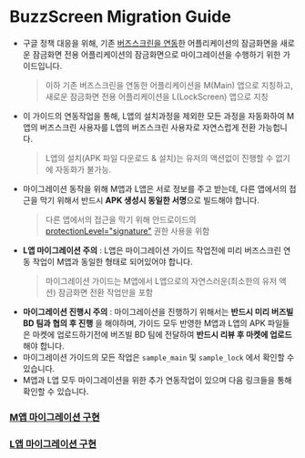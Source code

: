 # BuzzScreen Migration Guide
- 구글 정책 대응을 위해, 기존 [버즈스크린을 연동](https://github.com/Buzzvil/buzzscreen-sdk-publisher)한 어플리케이션의 잠금화면을 새로운 잠금화면 전용 어플리케이션의 잠금화면으로 마이그레이션을 수행하기 위한 가이드입니다.
    > 이하 기존 버즈스크린을 연동한 어플리케이션을 M(Main) 앱으로 지칭하고, 새로운 잠금화면 전용 어플리케이션을 L(LockScreen) 앱으로 지칭 
- 이 가이드의 연동작업을 통해, L앱의 설치과정을 제외한 모든 과정을 자동화하여 M앱의 버즈스크린 사용자를 L앱의 버즈스크린 사용자로 자연스럽게 전환 가능헙니다.
    > L앱의 설치(APK 파일 다운로드 & 설치)는 유저의 액션없이 진행할 수 없기에 자동화가 불가능.
- 마이그레이션 동작을 위해 M앱과 L앱은 서로 정보를 주고 받는데, 다른 앱에서의 접근을 막기 위해서 반드시 **APK 생성시 동일한 서명**으로 빌드해야 합니다.
    > 다른 앱에서의 접근을 막기 위해 안드로이드의 [protectionLevel="signature"](https://developer.android.com/guide/topics/manifest/permission-element.html#plevel) 권한 사용을 위함
- **L앱 마이그레이션 주의** : L앱은 마이그레이션 가이드 작업전에 미리 버즈스크린 연동 작업이 M앱과 동일한 형태로 되어있어야 합니다.
    > 마이그레이션 가이드는 M앱에서 L앱으로의 자연스러운(최소한의 유저 액션) 잠금화면 전환 작업만을 포함
- **마이그레이션 진행시 주의** : 마이그레이션을 진행하기 위해서는 **반드시 미리 버즈빌 BD 팀과 협의 후 진행** 을 해야하며, 가이드 모두 반영한 M앱과 L앱의 APK 파일들은 마켓에 업로드하기전에 버즈빌 BD 팀에 전달하여 **반드시 리뷰 후 마켓에 업로드**해야 합니다.
- 마이그레이션 가이드의 모든 작업은 `sample_main` 및 `sample_lock` 에서 확인할 수 있습니다.
- M앱과 L앱 모두 마이그레이션을 위한 추가 연동작업이 있으며 다음 링크들을 통해 확인할 수 있습니다. 

### [M앱 마이그레이션 구현](MIGRATION-M.md)
### [L앱 마이그레이션 구현](MIGRATION-L.md)

